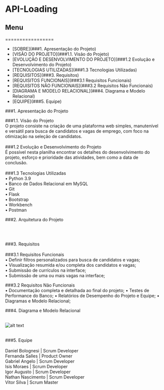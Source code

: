 # API-Loading

## Menu
=================
<!--ts-->
   * [SOBRE](###1. Apresentação do Projeto)
   * [VISÃO DO PROJETO](###1.1. Visão do Projeto)
   * [EVOLUÇÃO E DESENVOLVIMENTO DO PROJETO](###1.2 Evolução e Desenvolvimento do Projeto)
   * [TECNOLOGIAS UTILIZADAS](###1.3 Tecnologias Utilizadas)
   * [REQUISITOS](###3. Requisitos)
   * [REQUISITOS FUNCIONAIS](###3.1 Requisitos Funcionais)
   * [REQUISITOS NÃO FUNCIONAIS](###3.2 Requisitos Não Funcionais)
   * [DIAGRAMA E MODELO RELACIONAL](###4. Diagrama e Modelo Relacional)
   * [EQUIPE](###5. Equipe)
  
<!--te-->


###1. Apresentação do Projeto</br>

###1.1. Visão do Projeto</br>
O projeto consiste na criação de uma plataforma web simples, manutenível e versátil para busca de candidatos e vagas de emprego, com foco na otimização na seleção de candidatos.
</br></br>
###1.2 Evolução e Desenvolvimento do Projeto</br>
É possível nesta planilha encontrar os detalhes do desenvolvimento do projeto, esforço e prioridade das atividades, bem como a data de conclusão.
</br></br>
###1.3 Tecnologias Utilizadas</br>
•    Python 3.9</br>
•    Banco de Dados Relacional em MySQL</br>
•    Git</br>
•    Flask</br>
•    Bootstrap</br>
•    Workbench</br>
•    Postman</br>

###2. Arquitetura do Projeto</br>

</br></br>

###3. Requisitos</br></br>
###3.1 Requisitos Funcionais</br>
•    Definir filtros personalizados para busca de candidatos e vagas;</br>
•    Visualização resumida e/ou completa dos candidatos e vagas;</br>
•    Submissão de currículos na interface;</br>
•    Submissão de uma ou mais vagas na interface;</br>


###3.2 Requisitos Não Funcionais</br>
•    Documentação completa e detalhada ao final do projeto;
•    Testes de Performance do Banco;
•    Relatórios de Desempenho do Projeto e Equipe;
•    Diagramas e Modelo Relacional;

###4. Diagrama e Modelo Relacional</br></br>

 ![alt text](https://cdn.discordapp.com/attachments/823696595077562389/832814542856781844/diagrama.png)
</br></br>

###5. Equipe</br></br>
Daniel Bolognesi | Scrum Developer</br>
Fernanda Salles | Product Owner </br>
Gabriel Angelo | Scrum Developer</br>
Isis Moraes | Scrum Developer</br>
Igor Augusto | Scrum Developer</br>
Nathan Nascimento | Scrum Developer</br>
Vitor Silva | Scrum Master</br>
